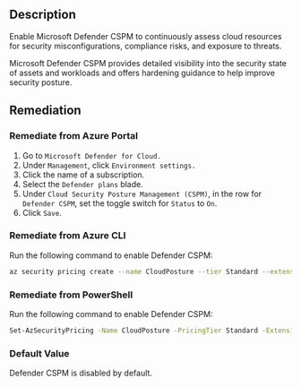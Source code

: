 ## Description

Enable Microsoft Defender CSPM to continuously assess cloud resources for security misconfigurations, compliance risks, and exposure to threats.

Microsoft Defender CSPM provides detailed visibility into the security state of assets and workloads and offers hardening guidance to help improve security posture.

## Remediation

### Remediate from Azure Portal

1. Go to `Microsoft Defender for Cloud.`
2. Under `Management`, click `Environment settings.`
3. Click the name of a subscription.
4. Select the `Defender plans` blade.
5. Under `Cloud Security Posture Management (CSPM)`, in the row for `Defender CSPM`, set the toggle switch for `Status` to `On`.
6. Click `Save`.

### Remediate from Azure CLI

Run the following command to enable Defender CSPM:

```bash
az security pricing create --name CloudPosture --tier Standard --extensions name=ApiPosture isEnabled=true
```

### Remediate from PowerShell

Run the following command to enable Defender CSPM:

```bash
Set-AzSecurityPricing -Name CloudPosture -PricingTier Standard -Extension '[{"name":"ApiPosture","isEnabled":"True"}]'
```

### Default Value

Defender CSPM is disabled by default.

